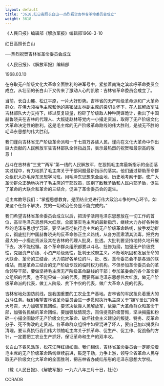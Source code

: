 ```yaml
---
layout: default
title: "3618.红日高照长白山──热烈祝贺吉林省革命委员会成立"
weight: 3618
---
```


《人民日报》编辑部《解放军报》编辑部1968-3-10

红日高照长白山

──热烈祝贺吉林省革命委员会成立

《人民日报》、《解放军报》编辑部

1968.03.10

在夺取无产阶级文化大革命全面胜利的进军号中，紧接着南海之滨欢呼革命委员会成立，从壮丽的长白山下又传来了激动人心的凯歌：吉林省革命委员会成立了。

当前，长白山麓、松辽平原，一片大好形势。吉林省的无产阶级革命派和广大革命群众，在伟大领袖毛主席和他的亲密战友林副主席的亲切关怀下，在人民解放军驻吉林部队大力支持下，经过反复较量，粉碎了阶级敌人种种阴谋诡计，揪出了中国赫鲁晓夫在吉林的代理人、大叛徒赵林等党内一小撮走资派，取得了无产阶级文化大革命决定性的胜利。这是毛主席的无产阶级革命路线的伟大胜利，是战无不胜的毛泽东思想的伟大胜利。

我们谨向吉林省无产阶级革命派和一千七百万各族人民，谨向在文化大革命中作出巨大贡献的人民解放军驻吉林部队全体指战员，表示最热烈的祝贺和最崇高的敬意！

战斗在吉林省“三支”“两军”第一线的人民解放军，在狠抓毛主席最新指示的全面落实过程中，有力地抓了毛主席关于干部问题最新指示的落实。他们通过帮助革命群众组织大办毛泽东思想学习班，用毛泽东思想来全面地、历史地考察干部，使广大革命群众正确地执行了毛主席的干部政策，区别了敌我矛盾和人民内部矛盾，促进了革命的大联合和革命的三结合，促进了革命委员会的诞生。

毛主席教导我们：“掌握思想教育，是团结全党进行伟大政治斗争的中心环节。如果这个任务不解决，党的一切政治任务是不能完成的。”

我们希望吉林省革命委员会成立以后，把活学活用毛泽东思想放在一切工作的首位，高举毛泽东思想伟大红旗，全面落实毛主席的最新指示，继续大力办好各种类型的毛泽东思想学习班。要坚决贯彻执行毛主席的无产阶级革命路线，放手发动群众，彻底批判中国赫鲁晓夫的反革命修正主义路线，从各方面肃清其流毒，把党内最大的一小撮走资派及其在吉林的代理人批臭、批透。大批判要坚持地持久地开展下去，决不能松懈。各个革命群众组织都要以斗私、批修为纲，加强无产阶级党性，克服资产阶级、小资产阶级派性，批判无政府主义，不断地巩固和发展革命的大联合、革命的三结合，大力搞好各单位的斗、批、改。革命委员会不是各派的联络站，而是革命三结合的无产阶级专政的临时权力机构。不但参加革命委员会的革命领导干部，要做坚持毛主席无产阶级革命路线的干部；参加革委会的各个革命群众组织的代表，也不能只做一派的代表，而要高举毛泽东思想伟大红旗，做无产阶级革命派的代表，做工人阶级、贫下中农的代表，做广大革命人民的代表。

吉林省地处国防前线，是我国重要的工农业生产基地。吉林省的军民担负着重大的战斗任务。我们希望吉林省革命委员会进一步贯彻执行毛主席关于“拥军爱民”的伟大号召，大力加强军民团结。要坚决依靠人民解放军，依靠广大革命群众和革命干部，加强各民族的革命团结。要加强敌情观念，百倍提高阶级警惕，坚决揭露和粉碎一小撮企图破坏无产阶级文化大革命、破坏社会主义建设的叛徒、特务、反革命分子、死不悔改的走资派。各革命群众组织中如果混进了坏人，要自己加以揭发和清理。要认真执行我们伟大领袖毛主席关于抓革命、促生产、促工作、促战备的方针，一定要把工农业生产抓好，保证革命和生产的双丰收。

长白山下春风浩荡，松花江畔红旗如画。我们相信，吉林省革命委员会一定能沿着毛主席的无产阶级革命路线继续前进，鼓足干劲，力争上游，领导全省革命人民夺取无产阶级文化大革命的全面胜利，把吉林省办成红彤彤的毛泽东思想大学校。

（载《人民日报》、《解放军报》一九六八年三月十日，社论）

CCRADB

